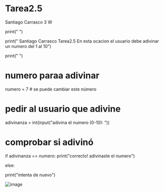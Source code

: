 # Tarea2.5
Santiago Carrasco 3 W

print(" ")

print(" Santiago Carrasco Tarea2.5 En esta ocacion el usuario debe adivinar un numero del 1 al 10")

print(" ")

# numero paraa adivinar

numero = 7  # se puede cambiar este número



# pedir al usuario que adivine

adivinanza = int(input("adivina el numero (0-10): "))



# comprobar si adivinó

if adivinanza == numero:
  print("correcto! adivinaste el numero")

else:

  print("intenta de nuevo")




![image](https://github.com/user-attachments/assets/070f7ffa-fd6c-4d36-96da-0b22864058ad)
